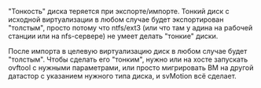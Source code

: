 "Тонкость" диска теряется при экспорте/импорте. 
Тонкий диск с исходной виртуализации в любом случае будет экспортирован "толстым", просто потому что ntfs/ext3 (или что там у адина на рабочей станции или на nfs-сервере) не умеет делать "тонкие" диски. 

После импорта в целевую виртуализацию диск в любом случае будет "толстым". 
Чтобы сделать его "тонким", нужно или на хосте запускать ovftool с нужными параметрами, или просто мигрировать ВМ на другой датастор с указанием нужного типа диска, и svMotion всё сделает.

